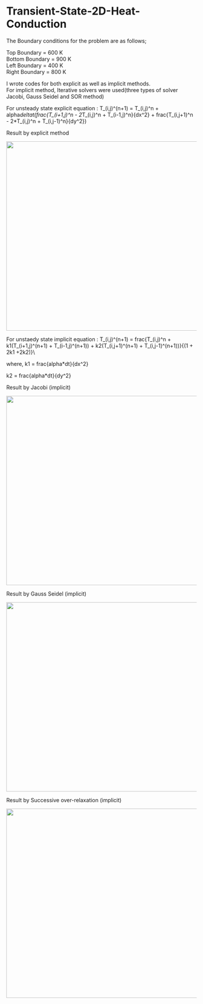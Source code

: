 # Transient-State-2D-Heat-Conduction
The Boundary conditions for the problem are as follows;

Top Boundary = 600 K\
Bottom Boundary = 900 K\
Left Boundary = 400 K\
Right Boundary = 800 K

I wrote codes for both explicit as well as implicit methods.\
For implicit method, Iterative solvers were used(three types of solver Jacobi, Gauss Seidel and SOR method)

For unsteady state explicit equation : T_(i,j)^(n+1) = T_(i,j)^n + alpha*deltat(frac{T_(i+1,j)^n - 2*T_(i,j)^n + T_(i-1,j)^n}{dx^2} + frac{T_(i,j+1)^n - 2*T_(i,j)^n + T_(i,j-1)^n}{dy^2})

Result by explicit method

<img src="https://user-images.githubusercontent.com/74448981/108529054-15ea5000-72fa-11eb-9812-79a15f9b323d.JPG" height="500" width="600">


For unstaedy state implicit equation : T_(i,j)^(n+1) = frac{T_(i,j)^n + k1(T_(i+1,j)^(n+1) + T_(i-1,j)^(n+1)) + k2(T_(i,j+1)^(n+1) + T_(i,j-1)^(n+1))}{(1 + 2k1 +2k2)}\

where,
k1 = frac{alpha*dt}{dx^2}

k2 = frac{alpha*dt}{dy^2}            

Result by Jacobi (implicit)

<img src="https://user-images.githubusercontent.com/74448981/108539893-91ea9500-7306-11eb-9dc1-1ea6062fc740.JPG" height="500" width="600">


Result by Gauss Seidel (implicit)

<img src="https://user-images.githubusercontent.com/74448981/108540205-e9890080-7306-11eb-9dab-1b7ecf2ca00e.JPG" height="500" width="600">


Result by Successive over-relaxation (implicit)

<img src="https://user-images.githubusercontent.com/74448981/108540400-281ebb00-7307-11eb-897d-123a7a9d0d7e.JPG" height="500" width="600">




